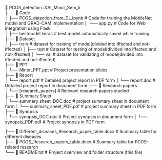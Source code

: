 📁 PCOS_detection+XAI_Minor_Sem_5  
├── 📁 Code  
│   ├── PCOS_detection_from_DL.ipynb          			   	# Code for training the MobileNet model and GRAD-CAM Implementation 
│   ├── app.py												                  # Code for Web integration using Flask  
│   ├── bestmodel.keras								              		# best model automatically saved while training
├── 📁 Dataset  
│   ├── train												                  	# dataset for training of model(divided into iffected and not-iffected) 
│   ├── test                					          		  	# Cataset for testing of model(divided into iffected and not-iffected) 
│   └── val  												                  	# dataset for validating of model(divided into iffected and not-iffected)  
├── 📁 PPT  
│   └── Minor_PPT.ppt   						            				# Project presentation slides  
├── 📁 Report  
│   └── report.pdf                    	    				   	# Detailed project report in PDF form 
│   └── report.doc										                	# Detailed project report in document form
├── 📁 Research papers  
│   └── [research_papers]							              		# Relevant research papers studied  
├── 📁 Summary Sheet  
│   └── summary_sheet_DOC.doc         				      		# project summary sheet in document form 
│   └── summary_sheet_PDF.pdf						            		# project summary sheet in PDF form
├── 📁 Synopsis  
│   └── synopsis_DOC.doc                       					# Project synopsis in document form
│   └── synopsis_PDF.pdf               	        				# Project synopsis in PDF form

├── 📄 Different_diseases_Research_paper_table.docx    	# Summary table for different diseases  
├── 📄 PCOS_Research_papers_table.docx                 	# Summary table for PCOS-related research  
└── 📄 README.txt                      			  	        # Project overview and folder structure (this file)
